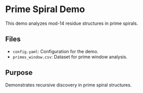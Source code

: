 # Prime Spiral Demo

This demo analyzes mod-14 residue structures in prime spirals.

## Files

- `config.yaml`: Configuration for the demo.
- `primes_window.csv`: Dataset for prime window analysis.

## Purpose

Demonstrates recursive discovery in prime spiral structures.
